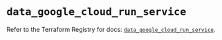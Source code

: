 # `data_google_cloud_run_service`

Refer to the Terraform Registry for docs: [`data_google_cloud_run_service`](https://registry.terraform.io/providers/hashicorp/google-beta/6.24.0/docs/data-sources/google_cloud_run_service).

